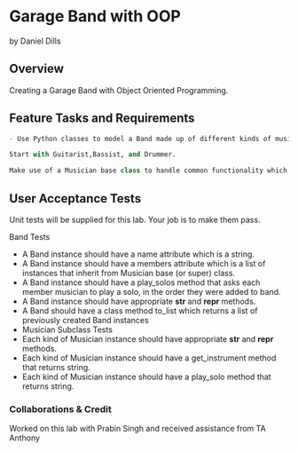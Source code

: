 # Garage Band with OOP

by Daniel Dills

## Overview

Creating a Garage Band with Object Oriented Programming.

## Feature Tasks and Requirements

```python
- Use Python classes to model a Band made up of different kinds of musicians.

Start with Guitarist,Bassist, and Drummer.

Make use of a Musician base class to handle common functionality which particular kinds of musicians will inherit.
```

## User Acceptance Tests

Unit tests will be supplied for this lab. Your job is to make them pass.

Band Tests

- A Band instance should have a name attribute which is a string.
- A Band instance should have a members attribute which is a list of instances that inherit from Musician base (or super) class.
- A Band instance should have a play_solos method that asks each member musician to play a solo, in the order they were added to band.
- A Band instance should have appropriate __str__ and __repr__ methods.
- A Band should have a class method to_list which returns a list of previously created Band instances
- Musician Subclass Tests
- Each kind of Musician instance should have appropriate __str__ and __repr__ methods.
- Each kind of Musician instance should have a get_instrument method that returns string.
- Each kind of Musician instance should have a play_solo method that returns string.

### Collaborations & Credit

Worked on this lab with Prabin Singh and received assistance from TA Anthony
